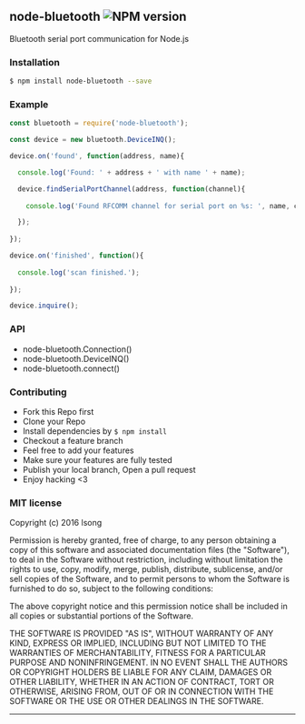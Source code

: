 ## node-bluetooth ![NPM version](https://img.shields.io/npm/v/node-bluetooth.svg?style=flat)

Bluetooth serial port communication for Node.js

### Installation
```bash
$ npm install node-bluetooth --save
```

### Example
```js
const bluetooth = require('node-bluetooth');

const device = new bluetooth.DeviceINQ();

device.on('found', function(address, name){

  console.log('Found: ' + address + ' with name ' + name);

  device.findSerialPortChannel(address, function(channel){
    
    console.log('Found RFCOMM channel for serial port on %s: ', name, channel);

  });
  
});

device.on('finished', function(){
  
  console.log('scan finished.');
  
});

device.inquire();

```

### API

- node-bluetooth.Connection()
- node-bluetooth.DeviceINQ()
- node-bluetooth.connect()

### Contributing
- Fork this Repo first
- Clone your Repo
- Install dependencies by `$ npm install`
- Checkout a feature branch
- Feel free to add your features
- Make sure your features are fully tested
- Publish your local branch, Open a pull request
- Enjoy hacking <3

### MIT license
Copyright (c) 2016 lsong

Permission is hereby granted, free of charge, to any person obtaining a copy
of this software and associated documentation files (the &quot;Software&quot;), to deal
in the Software without restriction, including without limitation the rights
to use, copy, modify, merge, publish, distribute, sublicense, and/or sell
copies of the Software, and to permit persons to whom the Software is
furnished to do so, subject to the following conditions:

The above copyright notice and this permission notice shall be included in
all copies or substantial portions of the Software.

THE SOFTWARE IS PROVIDED &quot;AS IS&quot;, WITHOUT WARRANTY OF ANY KIND, EXPRESS OR
IMPLIED, INCLUDING BUT NOT LIMITED TO THE WARRANTIES OF MERCHANTABILITY,
FITNESS FOR A PARTICULAR PURPOSE AND NONINFRINGEMENT. IN NO EVENT SHALL THE
AUTHORS OR COPYRIGHT HOLDERS BE LIABLE FOR ANY CLAIM, DAMAGES OR OTHER
LIABILITY, WHETHER IN AN ACTION OF CONTRACT, TORT OR OTHERWISE, ARISING FROM,
OUT OF OR IN CONNECTION WITH THE SOFTWARE OR THE USE OR OTHER DEALINGS IN
THE SOFTWARE.

---

